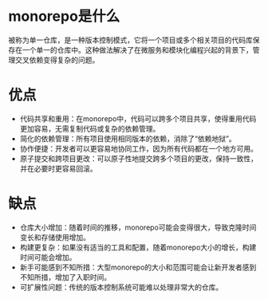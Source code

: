 # monorepo是什么

被称为单一仓库，是一种版本控制模式，它将一个项目或多个相关项目的代码库保存在一个单一的仓库中。这种做法解决了在微服务和模块化编程兴起的背景下，管理交叉依赖变得复杂的问题。

# 优点

- 代码共享和重用：在monorepo中，代码可以跨多个项目共享，使得重用代码更加容易，无需复制代码或复杂的依赖管理。
- 简化的依赖管理：所有项目使用相同版本的依赖，消除了“依赖地狱”。
- 协作便捷：开发者可以更容易地协同工作，因为所有代码都在一个地方可用。
- 原子提交和跨项目更改：可以原子性地提交跨多个项目的更改，保持一致性，并在必要时更容易回滚。

# 缺点

- 仓库大小增加：随着时间的推移，monorepo可能会变得很大，导致克隆时间变长和存储使用增加。
- 构建更复杂：如果没有适当的工具和配置，随着monorepo大小的增长，构建时间可能会增加。
- 新手可能感到不知所措：大型monorepo的大小和范围可能会让新开发者感到不知所措，增加了入职时间。
- 可扩展性问题：传统的版本控制系统可能难以处理非常大的仓库。

